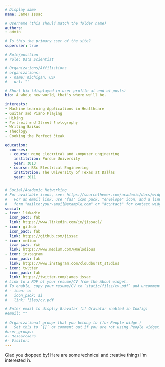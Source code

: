 ```yaml
---
# Display name
name: James Issac

# Username (this should match the folder name)
authors:
- admin

# Is this the primary user of the site?
superuser: true

# Role/position
# role: Data Scientist

# Organizations/Affiliations
# organizations:
# - name: Michigan, USA
#   url: ""

# Short bio (displayed in user profile at end of posts)
bio: A whole new world, that's where we'll be.

interests:
- Machine Learning Applications in Healthcare
- Guitar and Piano Playing
- Hiking
- Portrait and Street Photography
- Writing Haikus
- Theology
- Cooking the Perfect Steak

education:
  courses:
  - course: MEng Electrical and Computer Engineering
    institution: Purdue University
    year: 2013
  - course: BSc Electrical Engineering
    institution: The University of Texas at Dallas
    year: 2011


# Social/Academic Networking
# For available icons, see: https://sourcethemes.com/academic/docs/widgets/#icons
#   For an email link, use "fas" icon pack, "envelope" icon, and a link in the
#   form "mailto:your-email@example.com" or "#contact" for contact widget.
social:
- icon: linkedin
  icon_pack: fab
  link: https://www.linkedin.com/in/jissac1/
- icon: github
  icon_pack: fab
  link: https://github.com/jissac
- icon: medium
  icon_pack: fab
  link: https://www.medium.com/@melodious
- icon: instagram
  icon_pack: fab
  link: https://www.instagram.com/cloudburst_studios
- icon: twitter
  icon_pack: fab
  link: https://twitter.com/james_issac_
# Link to a PDF of your resume/CV from the About widget.
# To enable, copy your resume/CV to `static/files/cv.pdf` and uncomment the lines below.  
# - icon: cv
#   icon_pack: ai
#   link: files/cv.pdf

# Enter email to display Gravatar (if Gravatar enabled in Config)
#email: ""
  
# Organizational groups that you belong to (for People widget)
#   Set this to `[]` or comment out if you are not using People widget.  
#user_groups:
#- Researchers
#- Visitors
---
```


Glad you dropped by! Here are some technical and creative things I'm interested in. 